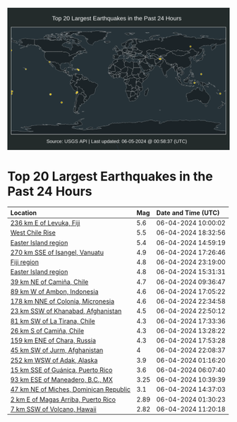 ![Map](./map.png)

# Top 20 Largest Earthquakes in the Past 24 Hours

| Location | Mag | Date and Time (UTC) |
|:---|:---|:---|
| [236 km E of Levuka, Fiji](https://earthquake.usgs.gov/earthquakes/eventpage/us7000mq7x) | 5.6 | 06-04-2024 10:00:02 |
| [West Chile Rise](https://earthquake.usgs.gov/earthquakes/eventpage/us7000mqbs) | 5.5 | 06-04-2024 18:32:56 |
| [Easter Island region](https://earthquake.usgs.gov/earthquakes/eventpage/us7000mq99) | 5.4 | 06-04-2024 14:59:19 |
| [270 km SSE of Isangel, Vanuatu](https://earthquake.usgs.gov/earthquakes/eventpage/us7000mqar) | 4.9 | 06-04-2024 17:26:46 |
| [Fiji region](https://earthquake.usgs.gov/earthquakes/eventpage/us7000mqd3) | 4.8 | 06-04-2024 23:19:00 |
| [Easter Island region](https://earthquake.usgs.gov/earthquakes/eventpage/us7000mq9i) | 4.8 | 06-04-2024 15:31:31 |
| [39 km NE of Camiña, Chile](https://earthquake.usgs.gov/earthquakes/eventpage/us7000mq7t) | 4.7 | 06-04-2024 09:36:47 |
| [89 km W of Ambon, Indonesia](https://earthquake.usgs.gov/earthquakes/eventpage/us7000mqak) | 4.6 | 06-04-2024 17:05:22 |
| [178 km NNE of Colonia, Micronesia](https://earthquake.usgs.gov/earthquakes/eventpage/us7000mqd0) | 4.6 | 06-04-2024 22:34:58 |
| [23 km SSW of Khanabad, Afghanistan](https://earthquake.usgs.gov/earthquakes/eventpage/us7000mqcw) | 4.5 | 06-04-2024 22:50:12 |
| [81 km SW of La Tirana, Chile](https://earthquake.usgs.gov/earthquakes/eventpage/us7000mqas) | 4.3 | 06-04-2024 17:33:36 |
| [26 km S of Camiña, Chile](https://earthquake.usgs.gov/earthquakes/eventpage/us7000mq8k) | 4.3 | 06-04-2024 13:28:22 |
| [159 km ENE of Chara, Russia](https://earthquake.usgs.gov/earthquakes/eventpage/us7000mqb1) | 4.3 | 06-04-2024 17:53:28 |
| [45 km SW of Jurm, Afghanistan](https://earthquake.usgs.gov/earthquakes/eventpage/us7000mqcm) | 4 | 06-04-2024 22:08:37 |
| [252 km WSW of Adak, Alaska](https://earthquake.usgs.gov/earthquakes/eventpage/us7000mq60) | 3.9 | 06-04-2024 01:16:20 |
| [15 km SSE of Guánica, Puerto Rico](https://earthquake.usgs.gov/earthquakes/eventpage/pr2024156000) | 3.6 | 06-04-2024 06:07:40 |
| [93 km ESE of Maneadero, B.C., MX](https://earthquake.usgs.gov/earthquakes/eventpage/ci40613247) | 3.25 | 06-04-2024 10:39:39 |
| [47 km NE of Miches, Dominican Republic](https://earthquake.usgs.gov/earthquakes/eventpage/us7000mq8u) | 3.1 | 06-04-2024 14:37:03 |
| [2 km E of Magas Arriba, Puerto Rico](https://earthquake.usgs.gov/earthquakes/eventpage/pr71451438) | 2.89 | 06-04-2024 01:30:23 |
| [7 km SSW of Volcano, Hawaii](https://earthquake.usgs.gov/earthquakes/eventpage/hv74262046) | 2.82 | 06-04-2024 11:20:18 |
